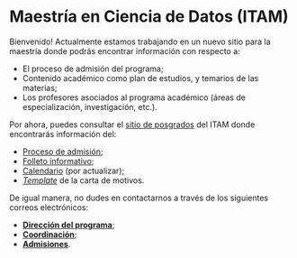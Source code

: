 # Maestría en Ciencia de Datos (ITAM)

Bienvenido! Actualmente estamos trabajando en un nuevo sitio para la
maestría donde podrás encontrar información con respecto a:

- El proceso de admisión del programa;
- Contenido académico como plan de estudios, y temarios de las materias;
- Los profesores asociados al programa académico (áreas de especialización, investigación, etc.). 


Por ahora, puedes consultar el [sitio de posgrados](https://posgrados.itam.mx/)
del ITAM donde encontrarás información del:

- [Proceso de admisión](https://posgrados.itam.mx/sites/all/themes/evolve/documentos/Proceso_de_admision_Maestria_en_Ciencia_de_Datos.pdf); 
- [Folleto informativo](https://posgrados.itam.mx/sites/all/themes/evolve/documentos/folleto_ciencia_datos.pdf); 
- [Calendario](https://posgrados.itam.mx/sites/all/themes/evolve/documentos/calendario_ciencia_datos.pdf) (por actualizar);
- [_Template_](https://posgrados.itam.mx/sites/all/themes/evolve/documentos/Carta_de_exposicion_de_motivos_para_la_Maestria_en_Ciencia_de_Datos.docx) de la carta de motivos. 

De igual manera, no dudes en contactarnos a través de los siguientes correos electrónicos:

- [**Dirección del programa**](mailto:alfredo.garbuno@itam.mx); 
- [**Coordinación**](mailto:mcd@itam.mx); 
- [**Admisiones**](mailto:lreynamol@itam.mx).
